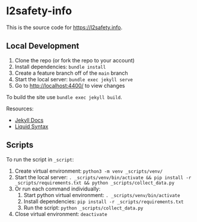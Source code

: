 # l2safety-info

This is the source code for <https://l2safety.info>.

## Local Development

1. Clone the repo (or fork the repo to your account)
1. Install dependencies: `bundle install`
1. Create a feature branch off of the `main` branch
1. Start the local server: `bundle exec jekyll serve`
1. Go to <http://localhost:4400/> to view changes

To build the site use `bundle exec jekyll build`.

Resources:

- [Jekyll Docs](https://jekyllrb.com/docs/)
- [Liquid Syntax](https://shopify.github.io/liquid/basics/introduction/)


## Scripts

To run the script in `_script`:
1. Create virtual environment: `python3 -m venv _scripts/venv/`
1. Start the local server: `. _scripts/venv/bin/activate && pip install -r _scripts/requirements.txt && python _scripts/collect_data.py`
1. Or run each command individually:
    1. Start python virtual environment: `. _scripts/venv/bin/activate`
    1. Install dependencies: `pip install -r _scripts/requirements.txt`
    1. Run the script: `python _scripts/collect_data.py`
1. Close virtual environment: `deactivate`


